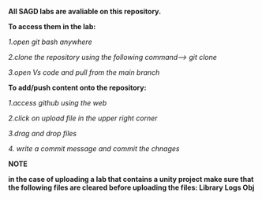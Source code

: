 **All SAGD labs are avaliable on this repository.**

**To access them in the lab:**

_1.open git bash anywhere_

_2.clone the repository using the following command--> git clone_ 

_3.open Vs code and pull from the main branch_



**To add/push content onto the repository:**

_1.access github using the web_

_2.click on upload file in the upper right corner_

_3.drag and drop files_

_4. write a commit message and commit the chnages_


**NOTE**

**in the case of uploading a lab that contains a unity project make sure
that the following files are cleared before uploading the files:
Library
Logs
Obj**

